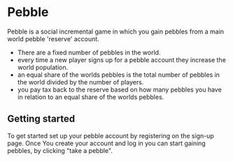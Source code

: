 # Pebble

Pebble is a social incremental game in which you gain pebbles from a main world pebble 'reserve' account. 

   * There are a fixed number of pebbles in the world.
   * every time a new player signs up for a pebble account they increase the world population.
   * an equal share of the worlds pebbles is the total number of pebbles in the world divided by the number of players.
   * you pay tax back to the reserve based on how many pebbles you have in relation to an equal share of the worlds pebbles.


## Getting started

To get started set up your pebble account by registering on the sign-up page. Once You create your account and log in you can start gaining pebbles, by clicking "take a pebble".


    
